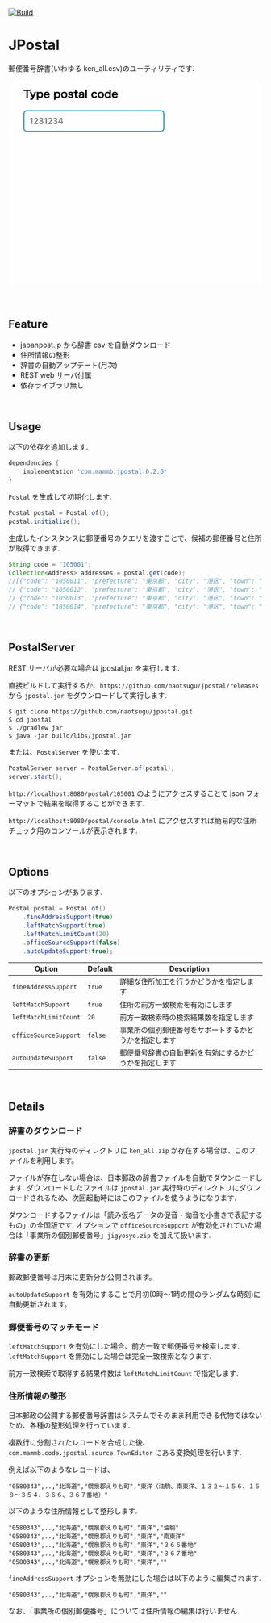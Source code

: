 [![Build](https://github.com/naotsugu/jpostal/actions/workflows/gradle-build.yml/badge.svg)](https://github.com/naotsugu/jpostal/actions/workflows/gradle-build.yml)


# JPostal

郵便番号辞書(いわゆる ken_all.csv)のユーティリティです.

![jpostal](doc/images/search.gif)

<br/>

## Feature

* japanpost.jp から辞書 csv を自動ダウンロード
* 住所情報の整形
* 辞書の自動アップデート(月次)
* REST web サーバ付属 
* 依存ライブラリ無し

<br/>

## Usage

以下の依存を追加します.

```groovy
dependencies {
    implementation 'com.mammb:jpostal:0.2.0'
}
```

`Postal` を生成して初期化します.

```java
Postal postal = Postal.of();
postal.initialize();
```

生成したインスタンスに郵便番号のクエリを渡すことで、候補の郵便番号と住所が取得できます.

```java
String code = "105001";
Collection<Address> addresses = postal.get(code);
//[{"code": "1050011", "prefecture": "東京都", "city": "港区", "town": "芝公園", "street": ""},
// {"code": "1050012", "prefecture": "東京都", "city": "港区", "town": "芝大門", "street": ""},
// {"code": "1050013", "prefecture": "東京都", "city": "港区", "town": "浜松町", "street": ""}, 
// {"code": "1050014", "prefecture": "東京都", "city": "港区", "town": "芝", "street": ""}]
```

<br/>

## PostalServer

REST サーバが必要な場合は jpostal.jar を実行します.


直接ビルドして実行するか、`https://github.com/naotsugu/jpostal/releases` から `jpostal.jar` をダウンロードして実行します.

```
$ git clone https://github.com/naotsugu/jpostal.git
$ cd jpostal
$ ./gradlew jar
$ java -jar build/libs/jpostal.jar
```

または、`PostalServer` を使います. 


```java
PostalServer server = PostalServer.of(postal);
server.start();
```

`http://localhost:8080/postal/105001` のようにアクセスすることで json フォーマットで結果を取得することができます.

`http://localhost:8080/postal/console.html` にアクセスすれば簡易的な住所チェック用のコンソールが表示されます.

<br/>

## Options

以下のオプションがあります.

```java
Postal postal = Postal.of()
    .fineAddressSupport(true)
    .leftMatchSupport(true)
    .leftMatchLimitCount(20)
    .officeSourceSupport(false)
    .autoUpdateSupport(true);
```


| Option                 | Default | Description                 |
| ---------------------- | ------- |-----------------------------|
| `fineAddressSupport`   | `true`  | 詳細な住所加工を行うかどうかを指定します        |
| `leftMatchSupport`     | `true`  | 住所の前方一致検索を有効にします            |
| `leftMatchLimitCount`  |  `20`   | 前方一致検索時の検索結果数を指定します         |
| `officeSourceSupport`  | `false` | 事業所の個別郵便番号をサポートするかどうかを指定します |
| `autoUpdateSupport`    | `false` | 郵便番号辞書の自動更新を有効にするかどうかを指定します |

<br/>

## Details

### 辞書のダウンロード

`jpostal.jar` 実行時のディレクトリに `ken_all.zip` が存在する場合は、このファイルを利用します。

ファイルが存在しない場合は、日本郵政の辞書ファイルを自動でダウンロードします.
ダウンロードしたファイルは `jpostal.jar` 実行時のディレクトリにダウンロードされるため、次回起動時にはこのファイルを使うようになります.

ダウンロードするファイルは「読み仮名データの促音・拗音を小書きで表記するもの」の全国版です.
オプションで `officeSourceSupport` が有効化されていた場合は「事業所の個別郵便番号」`jigyosyo.zip` を加えて扱います.


### 辞書の更新

郵政郵便番号は月末に更新分が公開されます。

`autoUpdateSupport` を有効にすることで月初(0時〜1時の間のランダムな時刻)に自動更新されます。 


### 郵便番号のマッチモード

`leftMatchSupport` を有効にした場合、前方一致で郵便番号を検索します.
`leftMatchSupport` を無効にした場合は完全一致検索となります.

前方一致検索で取得する結果件数は `leftMatchLimitCount` で指定します.


### 住所情報の整形

日本郵政の公開する郵便番号辞書はシステムでそのまま利用できる代物ではないため、各種の整形処理を行っています.

複数行に分割されたレコードを合成した後、`com.mammb.code.jpostal.source.TownEditor` にある変換処理を行います.

例えば以下のようなレコードは、

```
"0580343",..,"北海道","幌泉郡えりも町","東洋（油駒、南東洋、１３２～１５６、１５８～３５４、３６６、３６７番地）"
```

以下のような住所情報として整形します.

```
"0580343",..,"北海道","幌泉郡えりも町","東洋","油駒"
"0580343",..,"北海道","幌泉郡えりも町","東洋","南東洋"
"0580343",..,"北海道","幌泉郡えりも町","東洋","３６６番地"
"0580343",..,"北海道","幌泉郡えりも町","東洋","３６７番地"
"0580343",..,"北海道","幌泉郡えりも町","東洋",""
```

`fineAddressSupport` オプションを無効にした場合は以下のように編集されます.

```
"0580343",..,"北海道","幌泉郡えりも町","東洋",""
```

なお、「事業所の個別郵便番号」については住所情報の編集は行いません.


